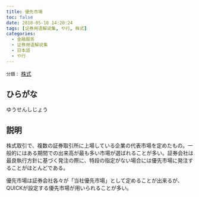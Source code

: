 ```yaml
---
title: 優先市場
toc: false
date: 2018-05-18 14:20:24
tags: [证券用语解说集, や行, 株式]
categories:
  - 金融服务
  - 证券用语解说集
  - 日本語
  - や行
---
```


`分類：` [株式](/tags/株式/)

## ひらがな

ゆうせんしじょう

## 説明

株式取引で、複数の証券取引所に上場している企業の代表市場を定めたもの。一般的にはある期間での出来高が最も多い市場が選ばれることが多い。証券会社は最良執行方針に基づく発注の際に、特段の指定がない場合には優先市場に発注することがほとんどである。

優先市場は証券会社各々が「当社優先市場」として定めることが出来るが、QUICKが設定する優先市場が用いられることが多い。
